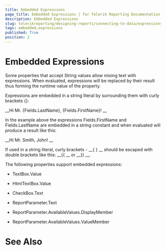 ```yaml
---
title: Embedded Expressions
page_title: Embedded Expressions | for Telerik Reporting Documentation
description: Embedded Expressions
slug: telerikreporting/designing-reports/connecting-to-data/expressions/using-expressions/embedded-expressions
tags: embedded,expressions
published: True
position: 2
---
```


# Embedded Expressions



Some properties that accept String values allow mixing text with
		expressions. When evaluated, expressions will be replaced by their
		result thus forming the runtime value of the property.


Expressions are embedded in a string literal by surrounding them
		with curly brackets {}:


__Hi Mr. {Fields.LastName}, {Fields.FirstName}!
__

In the example above the expressions Fields.FirstName and
		Fields.LastName are embedded in a string constant and when evaluated will
		produce a result like this:


__Hi Mr. Smith, John!
__

If used in a string literal, curly brackets - 
__{ }
__ should be escaped
		with double brackets like this: 
__{{
__ or 
__}}
__.


The following properties support embedded expressions:


* TextBox.Value


* HtmlTextBox.Value


* CheckBox.Text


* ReportParameter.Text


* ReportParameter.AvailableValues.DisplayMember


* ReportParameter.AvailableValues.ValueMember


# See Also

